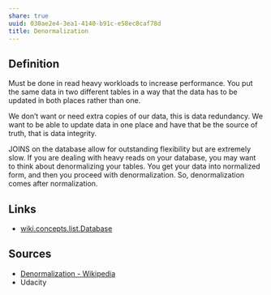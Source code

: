 ```yaml
---
share: true
uuid: 030ae2e4-3ea1-4140-b91c-e58ec8caf78d
title: Denormalization
---
```

## Definition

Must be done in read heavy workloads to increase performance. You put the same data in two different tables in a way that the data has to be updated in both places rather than one.

We don’t want or need extra copies of our data, this is data redundancy. We want to be able to update data in one place and have that be the source of truth, that is data integrity.

JOINS on the database allow for outstanding flexibility but are extremely slow. If you are dealing with heavy reads on your database, you may want to think about denormalizing your tables. You get your data into normalized form, and then you proceed with denormalization. So, denormalization comes after normalization.

## Links

* [wiki.concepts.list.Database](../dentropydaemon-wiki/Wiki/Concepts/List/Database)

## Sources

* [Denormalization - Wikipedia](https://en.wikipedia.org/wiki/Denormalization)
* Udacity